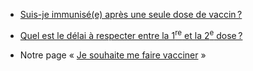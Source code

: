 - [ Suis-je immunisé(e) après une seule dose de vaccin ?](/je-veux-me-faire-vacciner.html#suis-je-immunise-e-apres-une-seule-dose-de-vaccin)

- [Quel est le délai à respecter entre la 1<sup>re</sup> et la 2<sup>e</sup> dose ?](/je-veux-me-faire-vacciner.html#quel-est-le-delai-a-respecter-entre-la-1-re-et-la-2-e-dose)

- Notre page « [Je souhaite me faire vacciner](/je-veux-me-faire-vacciner.html) »
